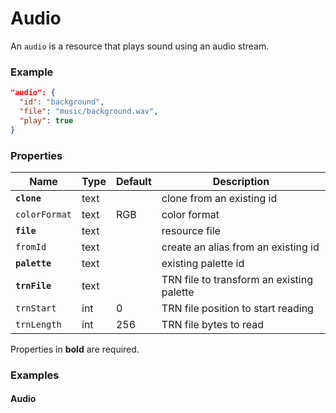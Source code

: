 # Audio

An `audio` is a resource that plays sound using an audio stream.

### Example

```json
"audio": {
  "id": "background",
  "file": "music/background.wav",
  "play": true
}
```

### Properties

Name          | Type | Default | Description
------------- | ---- | ------- | ----------------------------
**`clone`**   | text |         | clone from an existing id
`colorFormat` | text | RGB     | color format
**`file`**    | text |         | resource file
`fromId`      | text |         | create an alias from an existing id
**`palette`** | text |         | existing palette id
**`trnFile`** | text |         | TRN file to transform an existing palette
`trnStart`    | int  | 0       | TRN file position to start reading
`trnLength`   | int  | 256     | TRN file bytes to read

Properties in **bold** are required.  

### Examples

#### Audio
